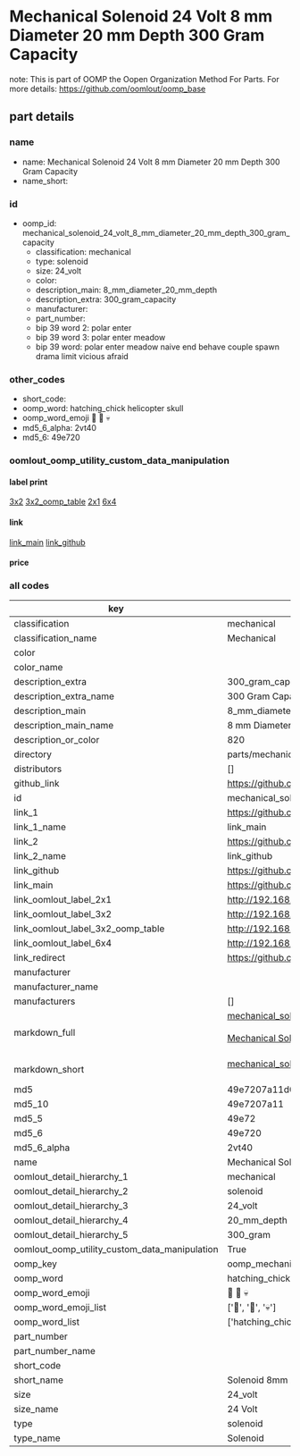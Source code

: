 # Mechanical Solenoid 24 Volt 8 mm Diameter 20 mm Depth 300 Gram Capacity  

note: This is part of OOMP the Oopen Organization Method For Parts. For more details: https://github.com/oomlout/oomp_base

##  part details
  







### name
* name: Mechanical Solenoid 24 Volt 8 mm Diameter 20 mm Depth 300 Gram Capacity
* name_short: 
### id
* oomp_id: mechanical_solenoid_24_volt_8_mm_diameter_20_mm_depth_300_gram_capacity
  * classification: mechanical
  * type: solenoid
  * size: 24_volt
  * color: 
  * description_main: 8_mm_diameter_20_mm_depth
  * description_extra: 300_gram_capacity
  * manufacturer: 
  * part_number: 
  * bip 39 word 2: polar enter
  * bip 39 word 3: polar enter meadow
  * bip 39 word: polar enter meadow naive end behave couple spawn drama limit vicious afraid

### other_codes
* short_code: 
* oomp_word: hatching_chick helicopter skull
* oomp_word_emoji :hatching_chick: :helicopter: :skull:
* md5_6_alpha: 2vt40
* md5_6: 49e720






### oomlout_oomp_utility_custom_data_manipulation
#### label print
[3x2](http://192.168.1.245:1112/?label=oomp%202vt40)
[3x2_oomp_table](http://192.168.1.108:1112/?label=oomp%202vt40)
[2x1](http://192.168.1.242:1112/?label=oomp%202vt40)
[6x4](http://192.168.1.55:1112/?label=oomp%202vt40)    

#### link

[link_main](https://github.com/oomlout/oomlout_oomp_version_1_messy/tree/main/parts/mechanical_solenoid_24_volt_8_mm_diameter_20_mm_depth_300_gram_capacity) [link_github](https://github.com/oomlout/oomlout_oomp_version_1_messy/tree/main/parts/mechanical_solenoid_24_volt_8_mm_diameter_20_mm_depth_300_gram_capacity)                             

#### price







### all codes 
| key | value |  
| --- | --- |  
| classification | mechanical |  
| classification_name | Mechanical |  
| color |  |  
| color_name |  |  
| description_extra | 300_gram_capacity |  
| description_extra_name | 300 Gram Capacity |  
| description_main | 8_mm_diameter_20_mm_depth |  
| description_main_name | 8 mm Diameter 20 mm Depth |  
| description_or_color | 820 |  
| directory | parts/mechanical_solenoid_24_volt_8_mm_diameter_20_mm_depth_300_gram_capacity |  
| distributors | [] |  
| github_link | https://github.com/oomlout/oomlout_oomp_part_src/tree/main/parts/mechanical_solenoid_24_volt_8_mm_diameter_20_mm_depth_300_gram_capacity |  
| id | mechanical_solenoid_24_volt_8_mm_diameter_20_mm_depth_300_gram_capacity |  
| link_1 | https://github.com/oomlout/oomlout_oomp_version_1_messy/tree/main/parts/mechanical_solenoid_24_volt_8_mm_diameter_20_mm_depth_300_gram_capacity |  
| link_1_name | link_main |  
| link_2 | https://github.com/oomlout/oomlout_oomp_version_1_messy/tree/main/parts/mechanical_solenoid_24_volt_8_mm_diameter_20_mm_depth_300_gram_capacity |  
| link_2_name | link_github |  
| link_github | https://github.com/oomlout/oomlout_oomp_version_1_messy/tree/main/parts/mechanical_solenoid_24_volt_8_mm_diameter_20_mm_depth_300_gram_capacity |  
| link_main | https://github.com/oomlout/oomlout_oomp_version_1_messy/tree/main/parts/mechanical_solenoid_24_volt_8_mm_diameter_20_mm_depth_300_gram_capacity |  
| link_oomlout_label_2x1 | http://192.168.1.242:1112/?label=oomp%202vt40 |  
| link_oomlout_label_3x2 | http://192.168.1.245:1112/?label=oomp%202vt40 |  
| link_oomlout_label_3x2_oomp_table | http://192.168.1.108:1112/?label=oomp%202vt40 |  
| link_oomlout_label_6x4 | http://192.168.1.55:1112/?label=oomp%202vt40 |  
| link_redirect | https://github.com/oomlout/oomlout_oomp_version_1_messy/tree/main/parts/mechanical_solenoid_24_volt_8_mm_diameter_20_mm_depth_300_gram_capacity |  
| manufacturer |  |  
| manufacturer_name |  |  
| manufacturers | [] |  
| markdown_full | [mechanical_solenoid_24_volt_8_mm_diameter_20_mm_depth_300_gram_capacity](none)<br>[](none)<br>[Mechanical Solenoid 24 Volt 8 Mm Diameter 20 Mm Depth 300 Gram Capacity](none)<br><br> |  
| markdown_short | [mechanical_solenoid_24_volt_8_mm_diameter_20_mm_depth_300_gram_capacity](none)<br><br> |  
| md5 | 49e7207a11d0a62451a4c92b1352dd3b |  
| md5_10 | 49e7207a11 |  
| md5_5 | 49e72 |  
| md5_6 | 49e720 |  
| md5_6_alpha | 2vt40 |  
| name | Mechanical Solenoid 24 Volt 8 mm Diameter 20 mm Depth 300 Gram Capacity |  
| oomlout_detail_hierarchy_1 | mechanical |  
| oomlout_detail_hierarchy_2 | solenoid |  
| oomlout_detail_hierarchy_3 | 24_volt |  
| oomlout_detail_hierarchy_4 | 20_mm_depth |  
| oomlout_detail_hierarchy_5 | 300_gram |  
| oomlout_oomp_utility_custom_data_manipulation | True |  
| oomp_key | oomp_mechanical_solenoid_24_volt_8_mm_diameter_20_mm_depth_300_gram_capacity |  
| oomp_word | hatching_chick helicopter skull |  
| oomp_word_emoji | :hatching_chick: :helicopter: :skull: |  
| oomp_word_emoji_list | [':hatching_chick:', ':helicopter:', ':skull:'] |  
| oomp_word_list | ['hatching_chick', 'helicopter', 'skull'] |  
| part_number |  |  
| part_number_name |  |  
| short_code |  |  
| short_name | Solenoid 8mm x 20mm 0.3kg 24_volt |  
| size | 24_volt |  
| size_name | 24 Volt |  
| type | solenoid |  
| type_name | Solenoid |  

